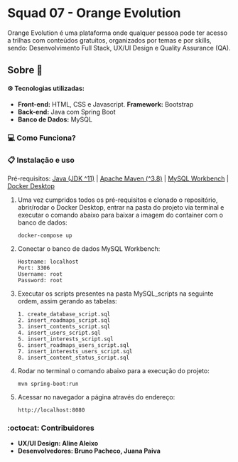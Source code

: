 # Squad 07 - Orange Evolution

Orange Evolution é uma plataforma onde qualquer pessoa pode ter acesso a trilhas com conteúdos gratuitos, organizados por temas e por skills, sendo: Desenvolvimento Full Stack, UX/UI Design e Quality Assurance (QA).

## Sobre :book: 

#### :gear: Tecnologias utilizadas:

- **Front-end:** HTML, CSS e Javascript. **Framework:** Bootstrap
- **Back-end:** Java com Spring Boot
- **Banco de Dados:** MySQL

### :computer: Como Funciona?

### 📋 Instalação e uso

Pré-requisitos: [Java (JDK ^11)](https://www.oracle.com/br/java/technologies/javase/jdk11-archive-downloads.html) | [Apache Maven (^3.8)](https://maven.apache.org/download.cgi) | [MySQL Workbench](https://www.mysql.com/products/workbench/?p=857) | [Docker Desktop](https://docs.docker.com/desktop/install/windows-install/)

1.  Uma vez cumpridos todos os pré-requisitos e clonado o repositório, abrir/rodar o Docker Desktop, entrar na pasta do projeto via terminal e executar o comando abaixo para baixar a imagem do container com o banco de dados:

    ```
    docker-compose up
    ```

2.  Conectar o banco de dados MySQL Workbench:

    ```
    Hostname: localhost
    Port: 3306
    Username: root
    Password: root
    ```

3.  Executar os scripts presentes na pasta MySQL_scripts na seguinte ordem, assim gerando as tabelas:

    ```
    1. create_database_script.sql
    2. insert_roadmaps_script.sql
    3. insert_contents_script.sql
    4. insert_users_script.sql
    5. insert_interests_script.sql
    6. insert_roadmaps_users_script.sql
    7. insert_interests_users_script.sql
    8. insert_content_status_script.sql
    ```

4.  Rodar no terminal o comando abaixo para a execução do projeto:
    ```
    mvn spring-boot:run
    ```
5.  Acessar no navegador a página através do endereço:
    ```
    http://localhost:8080
    ```

### :octocat: Contribuidores 
- **UX/UI Design: Aline Aleixo**
- **Desenvolvedores: Bruno Pacheco, Juana Paiva**